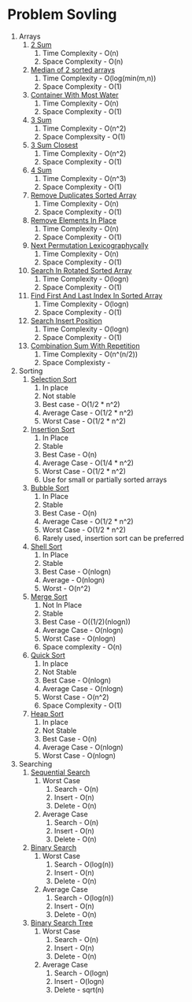 # Problem Sovling

1. Arrays
    1. [2 Sum](src/main/java/dev/pushparaj/arrays/TwoSum.java)
        1. Time Complexity - O(n)
        1. Space Complexity - O(n)
    1. [Median of 2 sorted arrays](src/main/java/dev/pushparaj/arrays/MedianOfArray.java)
        1. Time Complexity - O(log(min(m,n))
        1. Space Complexity - O(1)
    1. [Container With Most Water](src/main/java/dev/pushparaj/arrays/ContainerWithMostWater.java)
        1. Time Complexity - O(n)
        1. Space Complexity - O(1)
    1. [3 Sum](src/main/java/dev/pushparaj/arrays/ThreeSum.java)
        1. Time Complexity - O(n^2)
        1. Space Complexsity - O(1)
    1. [3 Sum Closest](src/main/java/dev/pushparaj/arrays/ThreeSumClosest.java)
        1. Time Complexity - O(n^2)
        1. Space Complexity - O(1)
    1. [4 Sum](src/main/java/dev/pushparaj/arrays/FourSum.java)
        1. Time Complexity - O(n^3)
        1. Space Complexity - O(1)
    1. [Remove Duplicates Sorted Array](src/main/java/dev/pushparaj/arrays/RemoveDuplicatesSortedArray.java)
        1. Time Complexity - O(n)
        1. Space Complexity - O(1)
    1. [Remove Elements In Place](src/main/java/dev/pushparaj/arrays/RemoveElementInPlaceTest.java)
        1. Time Complexity - O(n)
        1. Space Complexity - O(1)
    1. [Next Permutation Lexicographycally](src/main/java/dev/pushparaj/arrays/NextPermutationTest.java)
        1. Time Complexity - O(n)
        1. Space Complexity - O(1)
    1. [Search In Rotated Sorted Array](src/main/java/dev/pushparaj/arrays/SearchInRotatedSortedArray)
        1. Time Complexity - O(logn)
        1. Space Complexity - O(1)
    1. [Find First And Last Index In Sorted Array](src/main/java/dev/pushparaj/arrays/FirstAndLastPositionInSortedArray.java)
        1. Time Complexity - O(logn)
        1. Space Complexity - O(1)
    1. [Search Insert Position](src/main/java/dev/pushparaj/arrays/SearchInsertPosition.java)
        1. Time Complexity - O(logn)
        1. Space Complexity - O(1)
    1. [Combination Sum With Repetition](src/main/java/dev/pushparaj/arrays/CombinationSumWithRepetition.java)
        1. Time Complexity - O(n^(n/2))
        1. Space Complexisty -
1. Sorting
    1. [Selection Sort](src/main/java/dev/pushparaj/sorting/SelectionSort.java)
        1. In place
        1. Not stable
        1. Best case - O(1/2 * n^2)
        1. Average Case - O(1/2 * n^2)
        1. Worst Case - O(1/2 * n^2)
    1. [Insertion Sort](src/main/java/dev/pushparaj/sorting/InsertionSort.java)
        1. In Place
        1. Stable
        1. Best Case - O(n)
        1. Average Case - O(1/4 * n^2)
        1. Worst Case - O(1/2 * n^2)
        1. Use for small or partially sorted arrays
    1. [Bubble Sort](src/main/java/dev/pushparaj/sorting/BubbleSort.java)
        1. In Place
        1. Stable
        1. Best Case - O(n)
        1. Average Case - O(1/2 * n^2)
        1. Worst Case - O(1/2 * n^2)
        1. Rarely used, insertion sort can be preferred
    1. [Shell Sort](src/main/java/dev/pushparaj/sorting/ShellSort.java)
        1. In Place
        1. Stable
        1. Best Case - O(nlogn)
        1. Average - O(nlogn)
        1. Worst - O(n^2)
    1. [Merge Sort](src/main/java/dev/pushparaj/sorting/MergeSort.java)
        1. Not In Place
        1. Stable
        1. Best Case - O((1/2)(nlogn))
        1. Average Case - O(nlogn)
        1. Worst Case - O(nlogn)
        1. Space complexity - O(n)
    1. [Quick Sort](src/main/java/dev/pushparaj/sorting/QuickSort.java)
        1. In place
        1. Not Stable
        1. Best Case - O(nlogn)
        1. Average Case - O(nlogn)
        1. Worst Case - O(n^2)
        1. Space Complexity - O(1)
    1. [Heap Sort](src/main/java/dev/pushparaj/sorting/HeapSort.java)
        1. In place
        1. Not Stable
        1. Best Case - O(n)
        1. Average Case - O(nlogn)
        1. Worst Case - O(nlogn)
1. Searching
    1. [Sequential Search](src/main/java/dev/pushparaj/searching/SequentialSearch.java)
        1. Worst Case
            1. Search - O(n)
            1. Insert - O(n)
            1. Delete - O(n)
        1. Average Case
            1. Search - O(n)
            1. Insert - O(n)
            1. Delete - O(n)
    1. [Binary Search](src/main/java/dev/pushparaj/searching/BinarySearch.java)
        1. Worst Case
            1. Search - O(log(n))
            1. Insert - O(n)
            1. Delete - O(n)
        1. Average Case
            1. Search - O(log(n))
            1. Insert - O(n)
            1. Delete - O(n)
    1. [Binary Search Tree](src/main/java/dev/pushparaj/searching/BinarySearchTree.java)
       1. Worst Case
          1. Search - O(n)
          2. Insert - O(n)
          3. Delete - O(n)
       2. Average Case
          1. Search - O(logn)
          2. Insert - O(logn)
          3. Delete - sqrt(n)
